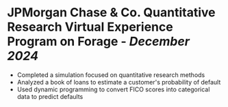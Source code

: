 <h1>JPMorgan Chase & Co. Quantitative Research Virtual Experience Program on Forage - <i>December 2024</i></h1>

- Completed a simulation focused on quantitative research methods
- Analyzed a book of loans to estimate a customer's probability of default
- Used dynamic programming to convert FICO scores into categorical data to predict defaults
